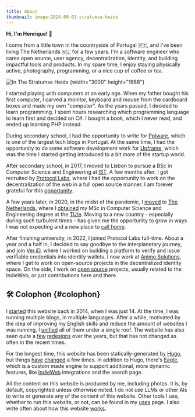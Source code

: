 ```yaml
---
title: About
thumbnail: image:2024-09-01-stratumse-heide
---
```


<span id='greetings'>**<span id='hello'>Hi, I'm</span> <span style="color: var(--c)">Henrique</span>! 👋**</span>

I come from a little town in the countryside of Portugal 🇵🇹, and I've been living The Netherlands 🇳🇱 for a few years. I'm a software engineer who cares open source, user agency, decentralization, identity, and building impactful tools and products. In my spare time, I enjoy staying physically active, photography, programming, or a nice cup of coffee or tea.

<!--more-->

![](image:2024-09-01-stratumse-heide "In The Stratumse Heide")
{width="3000" height="1688"}

I started playing with computers at an early age. When my father bought his first computer, I carved a monitor, keyboard and mouse from the cardboard boxes and made my own "computer". As the years passed, I decided to learn programming. I spent hours researching which programming language to learn first and decided on C#. I bought a book, which I never read, and ended up learning PHP instead.

During secondary school, I had the opportunity to write for [Pplware](https://pplware.sapo.pt/), which is one of the largest tech blogs in Portugal. At the same time, I had the opportunity to do some software development work for [Upframe](/2017/07/12/how-did-i-start-working-remotely-at-a-startup/), which was the time I started getting introduced to a bit more of the startup world.

After secondary school, in 2017, I moved to Lisbon to pursue a BSc in Computer Science and Engineering at [IST](https://tecnico.ulisboa.pt/pt/). A few months after, I got recruited by [Protocol Labs](https://protocol.ai/), where I had the opportunity to work on the decentralization of the web in a full open source manner. I am forever grateful for this [opportunity](/2018/10/27/working-at-protocol-labs/).

A few years later, in 2020, in the midst of the pandemic, I [moved](/2020/03/30/a-new-adventure/) to [The Netherlands](/2025/08/06/road-to-eindhoven/), where I [obtained](/2022/11/25/msc-graduation-ceremony/) my MSc in Computer Science and Engineering degree at the [TU/e](https://tue.nl). Moving to a new country - especially during such turbulent times - has given me the opportunity to grow in ways I was not expecting and a new place to [call home](/2024/01/10/when-does-abroad-stop-being-abroad/).

After finishing university, in 2022, I joined Protocol Labs full-time. About a year and a half in, I decided to say goodbye to the interplanetary journey, and join [Ver.iD](https://ver.id/), where I worked on building a platform to verify and issue verifiable credentials into identity wallets. I now work at [Animo Solutions](https://animo.id), where I get to work on open-source projects in the decentralized identity space. On the side, I work on [open source](https://github.com/hacdias) projects, usually related to the IndieWeb, or just contributions here and there. 

## 🛠️ Colophon {#colophon}

I [started](/2014/07/12/apresentacao/) this website back in 2014, when I was just 14. At the time, I was running multiple blogs, in multiple languages. After a while, motivated by the idea of improving my English skills and reduce the amount of websites I was running, I [unified](/2015/02/11/i-have-moved-again/) all of them under a single roof. The website has also seen quite a [few](/2022/03/25/my-website-before-indieweb) [redesigns](/2022/06/18/my-website-after-indieweb) over the years, but that has not changed as often in the recent times.

For the longest time, this website has been statically-generated by [Hugo](/2015/08/12/farewell-wordpress-hello-hugo/), but things [have](/2021/11/19/farewell-hugo-hello-eagle/) [changed](/2023/06/13/farewell-eagle-kinda-hello-hugo/) a few times. In addition to Hugo, there's [Eagle](https://github.com/hacdias/eagle), which is a custom made engine to support additional, more dynamic features, like [IndieWeb](https://indieweb.org/) integrations and the search page.

All the content on this website is produced by me, including photos. It is, by default, copyrighted unless otherwise noted. I do not use LLMs or other AIs to write or generate any of the content of this website. Other tools I use, whether to run this website, or not, can be found in my [uses](/uses/) page. I also write often about how this website [works](/tags/meta/).
